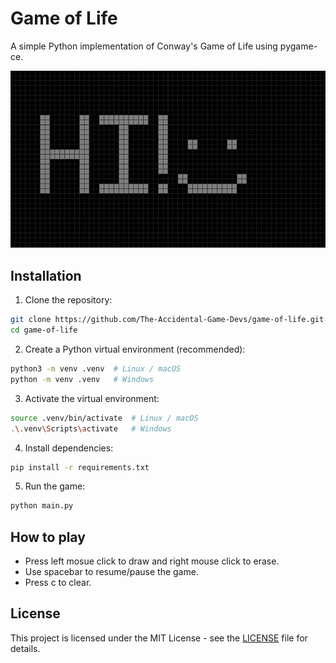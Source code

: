 # Game of Life
A simple Python implementation of Conway's Game of Life using pygame-ce.

![Showcase GIF](demo.gif)

## Installation
1. Clone the repository:
```bash
git clone https://github.com/The-Accidental-Game-Devs/game-of-life.git
cd game-of-life
```
2. Create a Python virtual environment (recommended):
```bash
python3 -m venv .venv  # Linux / macOS
python -m venv .venv   # Windows
```
3. Activate the virtual environment:
```bash
source .venv/bin/activate  # Linux / macOS
.\.venv\Scripts\activate   # Windows
```
4. Install dependencies:
```bash
pip install -r requirements.txt
```
5. Run the game:
```bash
python main.py
```

## How to play
- Press left mosue click to draw and right mouse click to erase.
- Use spacebar to resume/pause the game.
- Press c to clear.

## License
This project is licensed under the MIT License - see the [LICENSE](LICENSE) file for details.
